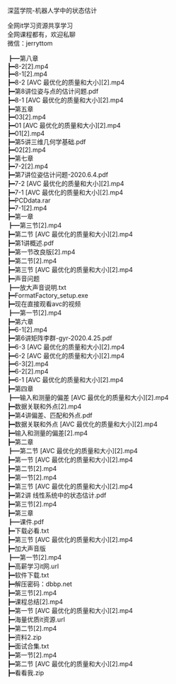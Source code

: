 深蓝学院-机器人学中的状态估计

全网it学习资源共享学习<br>全网课程都有，欢迎私聊<br>微信：jerryttom<br>

┣━第八章<br> ┣━8-2[2].mp4<br> ┣━8-1[2].mp4<br> ┣━8-2 [AVC 最优化的质量和大小][2].mp4<br> ┣━第8讲位姿与点的估计问题.pdf<br> ┣━8-1 [AVC 最优化的质量和大小][2].mp4<br> ┣━第五章<br> ┣━03[2].mp4<br> ┣━01 [AVC 最优化的质量和大小][2].mp4<br> ┣━01[2].mp4<br> ┣━第5讲三维几何学基础.pdf<br> ┣━02[2].mp4<br> ┣━第七章<br> ┣━7-2[2].mp4<br> ┣━第7讲位姿估计问题-2020.6.4.pdf<br> ┣━7-2 [AVC 最优化的质量和大小][2].mp4<br> ┣━7-1 [AVC 最优化的质量和大小][2].mp4<br> ┣━PCDdata.rar<br> ┣━7-1[2].mp4<br> ┣━第一章<br> ┣━第三节[2].mp4<br> ┣━第二节 [AVC 最优化的质量和大小][2].mp4<br> ┣━第1讲概述.pdf<br> ┣━第一节改良版[2].mp4<br> ┣━第二节[2].mp4<br> ┣━第三节 [AVC 最优化的质量和大小][2].mp4<br> ┣━声音问题<br> ┣━放大声音说明.txt<br> ┣━FormatFactory_setup.exe<br> ┣━现在直接观看avc的视频<br> ┣━第一节[2].mp4<br> ┣━第六章<br> ┣━6-1[2].mp4<br> ┣━第6讲矩阵李群-gyr-2020.4.25.pdf<br> ┣━6-3 [AVC 最优化的质量和大小][2].mp4<br> ┣━6-2 [AVC 最优化的质量和大小][2].mp4<br> ┣━6-3[2].mp4<br> ┣━6-2[2].mp4<br> ┣━6-1 [AVC 最优化的质量和大小][2].mp4<br> ┣━第四章<br> ┣━输入和测量的偏差 [AVC 最优化的质量和大小][2].mp4<br> ┣━数据关联和外点[2].mp4<br> ┣━第4讲偏差、匹配和外点.pdf<br> ┣━数据关联和外点 [AVC 最优化的质量和大小][2].mp4<br> ┣━输入和测量的偏差[2].mp4<br> ┣━第二章<br> ┣━第二节 [AVC 最优化的质量和大小][2].mp4<br> ┣━第一节 [AVC 最优化的质量和大小][2].mp4<br> ┣━第二节[2].mp4<br> ┣━第一节[2].mp4<br> ┣━第三节 [AVC 最优化的质量和大小][2].mp4<br> ┣━第2讲 线性系统中的状态估计.pdf<br> ┣━第三节[2].mp4<br> ┣━第三章<br> ┣━课件.pdf<br> ┣━下载必看.txt<br> ┣━第三节 [AVC 最优化的质量和大小][2].mp4<br> ┣━加大声音版<br> ┣━第一节[2].mp4<br> ┣━高薪学习it网.url<br> ┣━软件下载.txt<br> ┣━解压密码：dbbp.net<br> ┣━第三节[2].mp4<br> ┣━课程总结[2].mp4<br> ┣━第一节 [AVC 最优化的质量和大小][2].mp4<br> ┣━海量优质it资源.url<br> ┣━第二节[2].mp4<br> ┣━资料2.zip<br> ┣━面试合集.txt<br> ┣━第一节[2].mp4<br> ┣━第二节 [AVC 最优化的质量和大小][2].mp4<br> ┣━看看我.zip